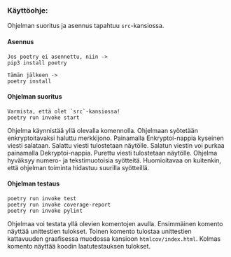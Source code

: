 ### Käyttöohje:

Ohjelman suoritus ja asennus tapahtuu `src`-kansiossa.

#### Asennus

    Jos poetry ei asennettu, niin ->
    pip3 install poetry
    
    Tämän jälkeen ->
    poetry install
    
#### Ohjelman suoritus

    Varmista, että olet `src`-kansiossa!
    poetry run invoke start

Ohjelma käynnistää yllä olevalla komennolla. Ohjelmaan syötetään enkryptoitavaksi haluttu merkkijono. Painamalla Enkryptoi-nappia kyseinen viesti salataan. Salattu viesti tulostetaan näytölle. Salatun viestin voi purkaa painamalla Dekryptoi-nappia. Purettu viesti tulostetaan näytölle. Ohjelma hyväksyy numero- ja tekstimuotoisia syötteitä. Huomioitavaa on kuitenkin, että ohjelman toiminta hidastuu suurilla syötteillä.  

#### Ohjelman testaus
    
    poetry run invoke test
    poetry run invoke coverage-report
    poetry run invoke pylint
    
Ohjelmaa voi testata yllä olevien komentojen avulla. Ensimmäinen komento näyttää unittestien tulokset. Toinen komento tulostaa unittestien kattavuuden
graafisessa muodossa kansioon `htmlcov/index.html`. Kolmas komento näyttää koodin laatutestauksen tulokset.
    
